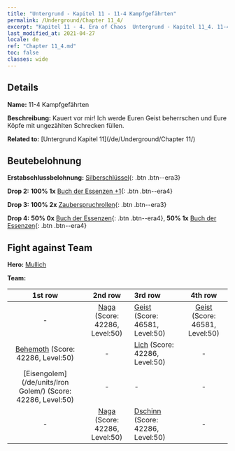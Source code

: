 ```yaml
---
title: "Untergrund - Kapitel 11 - 11-4 Kampfgefährten"
permalink: /Underground/Chapter 11_4/
excerpt: "Kapitel 11 - 4. Era of Chaos  Untergrund - Kapitel 11_4. 11-4 Kampfgefährten"
last_modified_at: 2021-04-27
locale: de
ref: "Chapter 11_4.md"
toc: false
classes: wide
---
```


## Details

 **Name:** 11-4 Kampfgefährten

 **Beschreibung:** Kauert vor mir! Ich werde Euren Geist beherrschen und Eure Köpfe mit ungezählten Schrecken füllen.

 **Related to:** [Untergrund Kapitel 11](/de/Underground/Chapter 11/)

## Beutebelohnung

 **Erstabschlussbelohnung:** [Silberschlüssel](/ItemsDE/con_693/){: .btn .btn--era3}

 **Drop 2:** **100% 1x** [Buch der Essenzen +1](/ItemsDE/mat_46/){: .btn .btn--era4}

 **Drop 3:** **100% 2x** [Zauberspruchrollen](/ItemsDE/con_694/){: .btn .btn--era3}

 **Drop 4:** **50% 0x** [Buch der Essenzen](/ItemsDE/mat_39/){: .btn .btn--era4}, **50% 1x** [Buch der Essenzen](/ItemsDE/mat_39/){: .btn .btn--era4}


## Fight against Team
 **Hero:** [Mullich](/de/heroes/Mullich/)

 **Team:**


  | 1st row | 2nd row | 3rd row | 4th row |
  |:----:|:----:|:----|:----:|
  | - | [Naga](/de/units/Naga/) (Score: 42286, Level:50)  | [Geist](/de/units/Wight/) (Score: 46581, Level:50)  | [Geist](/de/units/Wight/) (Score: 46581, Level:50)  |
  | [Behemoth](/de/units/Behemoth/) (Score: 42286, Level:50)  | - | [Lich](/de/units/Lich/) (Score: 42286, Level:50)  | - |
  | [Eisengolem](/de/units/Iron Golem/) (Score: 42286, Level:50)  | - | - | - |
  | - | [Naga](/de/units/Naga/) (Score: 42286, Level:50)  | [Dschinn](/de/units/Genie/) (Score: 42286, Level:50)  | - |


